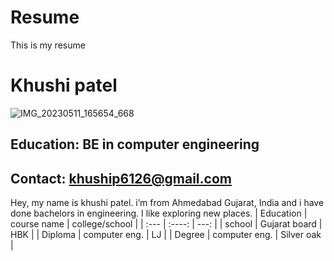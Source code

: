 # Resume
This is my resume 
# Khushi patel
![IMG_20230511_165654_668](https://github.com/Khushi8687/Resume/assets/144495225/0ddee202-f154-45b1-b612-5ad463516e4d)
## Education: BE in computer engineering 
## Contact: khuship6126@gmail.com
Hey, my name is khushi patel. i’m from Ahmedabad Gujarat, India and i have done bachelors in engineering. I like exploring new places.
| Education   | course name   | college/school  |
| :---        |    :----:     |          ---:   |
| school      | Gujarat board | HBK             |
| Diploma     | computer eng. | LJ              |
| Degree      | computer eng. | Silver oak      |

